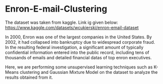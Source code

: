 # Enron-E-mail-Clustering

The dataset was taken from kaggle. Link ig given below:
https://www.kaggle.com/datasets/wcukierski/enron-email-dataset

In 2000, Enron was one of the largest companies in the United States. By 2002, it had collapsed into bankruptcy due to widespread corporate fraud. In the resulting  federal investigation, a significant amount of typically confidential information entered into the public record, including tens of thousands of emails and detailed financial datas of top enron executives.

Here, we are performing some unsupervised learning techniques such as K-Means clustering and Gaussian Mixture Model on the dataset to analyze the results obtained from it.
